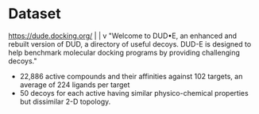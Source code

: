 # Dataset

https://dude.docking.org/
            |
            |
            v
"Welcome to DUD•E, an enhanced and rebuilt version of DUD, 
a directory of useful decoys. DUD-E is designed to help 
benchmark molecular docking programs by providing challenging 
decoys."

 - 22,886 active compounds and their affinities against 102 targets, an average of 224 ligands per target
 - 50 decoys for each active having similar physico-chemical properties but dissimilar 2-D topology.
